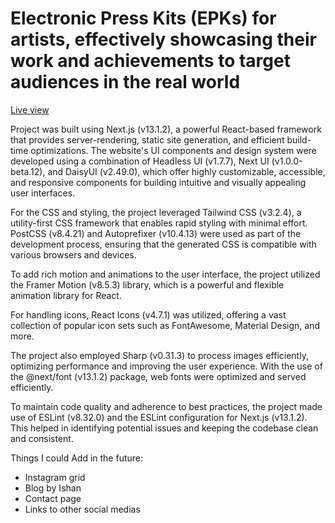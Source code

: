 # Electronic Press Kits (EPKs) for artists, effectively showcasing their work and achievements to target audiences in the real world

[Live view](https://epk-ishan.vercel.app/)

Project was built using Next.js (v13.1.2), a powerful React-based framework that provides server-rendering, static site generation, and efficient build-time optimizations. The website's UI components and design system were developed using a combination of Headless UI (v1.7.7), Next UI (v1.0.0-beta.12), and DaisyUI (v2.49.0), which offer highly customizable, accessible, and responsive components for building intuitive and visually appealing user interfaces.

For the CSS and styling, the project leveraged Tailwind CSS (v3.2.4), a utility-first CSS framework that enables rapid styling with minimal effort. PostCSS (v8.4.21) and Autoprefixer (v10.4.13) were used as part of the development process, ensuring that the generated CSS is compatible with various browsers and devices.

To add rich motion and animations to the user interface, the project utilized the Framer Motion (v8.5.3) library, which is a powerful and flexible animation library for React.

For handling icons, React Icons (v4.7.1) was utilized, offering a vast collection of popular icon sets such as FontAwesome, Material Design, and more.

The project also employed Sharp (v0.31.3) to process images efficiently, optimizing performance and improving the user experience. With the use of the @next/font (v13.1.2) package, web fonts were optimized and served efficiently.

To maintain code quality and adherence to best practices, the project made use of ESLint (v8.32.0) and the ESLint configuration for Next.js (v13.1.2). This helped in identifying potential issues and keeping the codebase clean and consistent.



Things I could Add in the future: 
- Instagram grid
- Blog by Ishan
- Contact page
- Links to other social medias